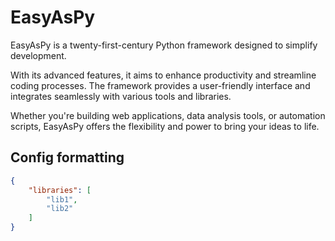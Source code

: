 # EasyAsPy

EasyAsPy is a twenty-first-century Python framework designed to simplify development.

With its advanced features, it aims to enhance productivity and streamline coding processes. The framework provides a user-friendly interface and integrates seamlessly with various tools and libraries.

Whether you're building web applications, data analysis tools, or automation scripts, EasyAsPy offers the flexibility and power to bring your ideas to life.

## Config formatting
```json
{
    "libraries": [
        "lib1",
        "lib2"
    ]
}
```

